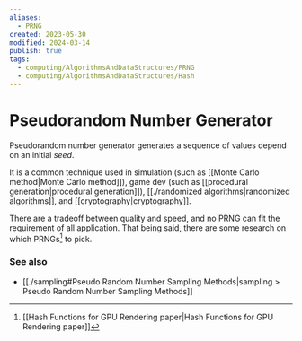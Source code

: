 ```yaml
---
aliases:
  - PRNG
created: 2023-05-30
modified: 2024-03-14
publish: true
tags:
  - computing/AlgorithmsAndDataStructures/PRNG
  - computing/AlgorithmsAndDataStructures/Hash
---
```


# Pseudorandom Number Generator
Pseudorandom number generator generates a sequence of values depend on an initial _seed_.

It is a common technique used in simulation (such as [[Monte Carlo method|Monte Carlo method]]), game dev (such as [[procedural generation|procedural generation]]), [[./randomized algorithms|randomized algorithms]], and [[cryptography|cryptography]].

There are a tradeoff between quality and speed, and no PRNG can fit the requirement of all application. That being said, there are some research on which PRNGs[^1] to pick.

### See also
- [[./sampling#Pseudo Random Number Sampling Methods|sampling > Pseudo Random Number Sampling Methods]]

[^1]: [[Hash Functions for GPU Rendering paper|Hash Functions for GPU Rendering paper]]